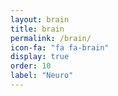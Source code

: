```yaml
---
layout: brain
title: brain
permalink: /brain/
icon-fa: "fa fa-brain"
display: true
order: 10
label: "Neuro"
---
```

